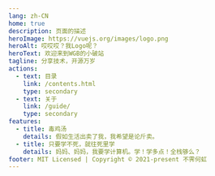 ```yaml
---
lang: zh-CN
home: true
description: 页面的描述
heroImage: https://vuejs.org/images/logo.png
heroAlt: 哎哎哎？我Logo呢？
heroText: 欢迎来到WGB的小破站
tagline: 分享技术，开源万岁
actions:
  - text: 目录
    link: /contents.html
    type: secondary
  - text: 关于
    link: /guide/
    type: secondary
features:
  - title: 毒鸡汤
    details: 假如生活出卖了我，我希望是论斤卖。
  - title: 只要学不死，就往死里学
    details: 妈妈、妈妈，我要学计算机。学！学多点！全栈够么？
footer: MIT Licensed | Copyright © 2021-present 不霁何虹
---
```


